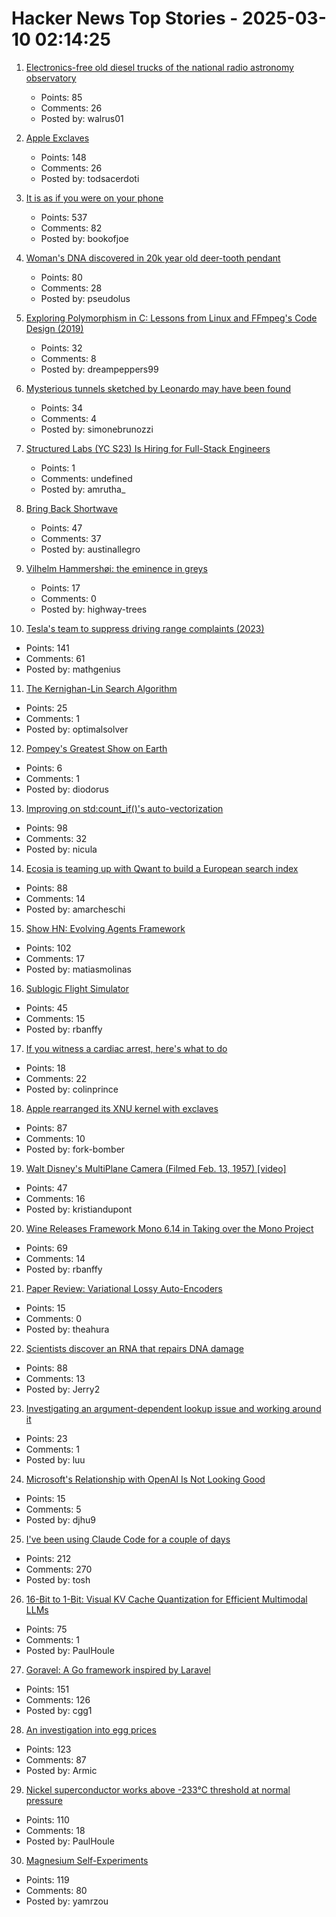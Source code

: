 # Hacker News Top Stories - 2025-03-10 02:14:25

1. [Electronics-free old diesel trucks of the national radio astronomy observatory](https://raoulpop.com/2012/04/15/chasing-rfi-waves-part-seven/)
   - Points: 85
   - Comments: 26
   - Posted by: walrus01

2. [Apple Exclaves](https://randomaugustine.medium.com/on-apple-exclaves-d683a2c37194)
   - Points: 148
   - Comments: 26
   - Posted by: todsacerdoti

3. [It is as if you were on your phone](https://pippinbarr.com/it-is-as-if-you-were-on-your-phone/info/)
   - Points: 537
   - Comments: 82
   - Posted by: bookofjoe

4. [Woman's DNA discovered in 20k year old deer-tooth pendant](https://www.cbc.ca/radio/quirks/pendant-ancient-dna-1.6832580)
   - Points: 80
   - Comments: 28
   - Posted by: pseudolus

5. [Exploring Polymorphism in C: Lessons from Linux and FFmpeg's Code Design (2019)](https://leandromoreira.com/2019/08/02/linux-ffmpeg-source-internals-a-good-software-design/)
   - Points: 32
   - Comments: 8
   - Posted by: dreampeppers99

6. [Mysterious tunnels sketched by Leonardo may have been found](https://www.cnn.com/2025/03/01/science/leonardo-da-vinci-sforza-castle-tunnels/index.html)
   - Points: 34
   - Comments: 4
   - Posted by: simonebrunozzi

7. [Structured Labs (YC S23) Is Hiring for Full-Stack Engineers](https://www.ycombinator.com/companies/structured-labs/jobs/ADiKR9m-full-stack-engineer)
   - Points: 1
   - Comments: undefined
   - Posted by: amrutha_

8. [Bring Back Shortwave](https://www.spectator.co.uk/article/bring-back-shortwave/)
   - Points: 47
   - Comments: 37
   - Posted by: austinallegro

9. [Vilhelm Hammershøi: the eminence in greys](https://www.richardmorris.org/blog-1-1/vilhelm-hammershi-the-eminence-in-greys)
   - Points: 17
   - Comments: 0
   - Posted by: highway-trees

10. [Tesla's team to suppress driving range complaints (2023)](https://www.reuters.com/investigates/special-report/tesla-batteries-range/)
   - Points: 141
   - Comments: 61
   - Posted by: mathgenius

11. [The Kernighan-Lin Search Algorithm](https://arxiv.org/abs/2502.00316)
   - Points: 25
   - Comments: 1
   - Posted by: optimalsolver

12. [Pompey's Greatest Show on Earth](https://www.historytoday.com/archive/history-matters/pompeys-greatest-show-earth)
   - Points: 6
   - Comments: 1
   - Posted by: diodorus

13. [Improving on std:count_if()'s auto-vectorization](https://nicula.xyz/2025/03/08/improving-stdcountif-vectorization.html)
   - Points: 98
   - Comments: 32
   - Posted by: nicula

14. [Ecosia is teaming up with Qwant to build a European search index](https://blog.ecosia.org/eusp/)
   - Points: 88
   - Comments: 14
   - Posted by: amarcheschi

15. [Show HN: Evolving Agents Framework](https://github.com/matiasmolinas/evolving-agents)
   - Points: 102
   - Comments: 17
   - Posted by: matiasmolinas

16. [Sublogic Flight Simulator](https://www.goto10retro.com/p/sublogic-flight-simulator)
   - Points: 45
   - Comments: 15
   - Posted by: rbanffy

17. [If you witness a cardiac arrest, here's what to do](https://www.cbc.ca/lite/story/1.7136483)
   - Points: 18
   - Comments: 22
   - Posted by: colinprince

18. [Apple rearranged its XNU kernel with exclaves](https://www.theregister.com/2025/03/08/kernel_sanders_apple_rearranges_xnu/)
   - Points: 87
   - Comments: 10
   - Posted by: fork-bomber

19. [Walt Disney's MultiPlane Camera (Filmed Feb. 13, 1957) [video]](https://www.youtube.com/watch?v=3YIR39KeJMk)
   - Points: 47
   - Comments: 16
   - Posted by: kristiandupont

20. [Wine Releases Framework Mono 6.14 in Taking over the Mono Project](https://www.phoronix.com/news/Wine-Framework-Mono-6.14)
   - Points: 69
   - Comments: 14
   - Posted by: rbanffy

21. [Paper Review: Variational Lossy Auto-Encoders](https://theahura.substack.com/p/ilyas-30-papers-to-carmack-vlaes)
   - Points: 15
   - Comments: 0
   - Posted by: theahura

22. [Scientists discover an RNA that repairs DNA damage](https://scitechdaily.com/scientists-just-discovered-an-rna-that-repairs-dna-damage-and-its-a-game-changer/)
   - Points: 88
   - Comments: 13
   - Posted by: Jerry2

23. [Investigating an argument-dependent lookup issue and working around it](https://devblogs.microsoft.com/oldnewthing/20250214-00/?p=110868)
   - Points: 23
   - Comments: 1
   - Posted by: luu

24. [Microsoft's Relationship with OpenAI Is Not Looking Good](https://gizmodo.com/microsofts-relationship-with-openai-is-not-looking-good-2000573293)
   - Points: 15
   - Comments: 5
   - Posted by: djhu9

25. [I've been using Claude Code for a couple of days](https://twitter.com/Steve_Yegge/status/1898674257808515242)
   - Points: 212
   - Comments: 270
   - Posted by: tosh

26. [16-Bit to 1-Bit: Visual KV Cache Quantization for Efficient Multimodal LLMs](https://arxiv.org/abs/2502.14882)
   - Points: 75
   - Comments: 1
   - Posted by: PaulHoule

27. [Goravel: A Go framework inspired by Laravel](https://www.goravel.dev)
   - Points: 151
   - Comments: 126
   - Posted by: cgg1

28. [An investigation into egg prices](https://www.thebignewsletter.com/p/hatching-a-conspiracy-a-big-investigation)
   - Points: 123
   - Comments: 87
   - Posted by: Armic

29. [Nickel superconductor works above -233°C threshold at normal pressure](https://phys.org/news/2025-02-nickel-superconductor-233c-threshold-pressure.html)
   - Points: 110
   - Comments: 18
   - Posted by: PaulHoule

30. [Magnesium Self-Experiments](https://gwern.net/nootropic/magnesium)
   - Points: 119
   - Comments: 80
   - Posted by: yamrzou

